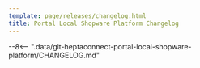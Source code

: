 ```yaml
---
template: page/releases/changelog.html
title: Portal Local Shopware Platform Changelog
---
```


--8<-- ".data/git-heptaconnect-portal-local-shopware-platform/CHANGELOG.md"
